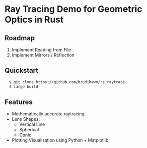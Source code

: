 # Ray Tracing Demo for Geometric Optics in Rust

## Roadmap
1. Implement Reading from File
2. Implement Mirrors / Reflection

## Quickstart
```bash
  $ git clone https://github.com/brudihawo/rs_raytrace
  $ cargo build
```

## Features
- Mathematically accurate raytracing
- Lens Shapes:
  - Vertical Line
  - Spherical
  - Conic
- Plotting Visualisation using Python + Matplotlib
